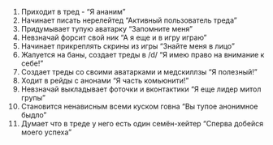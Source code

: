 1. Приходит в тред - “Я ананим”  
2. Начинает писать нерелейтед “Активный пользователь треда”  
3. Придумывает тупую аватарку “Запомните меня”  
4. Невзначай форсит свой ник “А я еще и в игру играю”  
5. Начинает прикреплять скрины из игры “Знайте меня в лицо”  
6. Жалуется на баны, создает треды в /d/ “Я имею право на внимание к себе!”  
7. Создает треды со своими аватарками и медскиллзы “Я полезный!”  
8. Ходит в рейды с анонами “Я часть комьюнити!”  
9. Невзначай выкладывает фоточки и вконтактики “Я еще лидер митол групы”  
10. Становится ненависным всеми куском говна “Вы тупое анонимное быдло”  
11. Думает что в треде у него есть один семён-хейтер “Сперва добейся моего успеха”